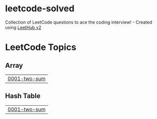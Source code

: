 # leetcode-solved
Collection of LeetCode questions to ace the coding interview! - Created using [LeetHub v2](https://github.com/arunbhardwaj/LeetHub-2.0)

<!---LeetCode Topics Start-->
# LeetCode Topics
## Array
|  |
| ------- |
| [0001-two-sum](https://github.com/Bashara-aina/leetcode-solved/tree/master/0001-two-sum) |
## Hash Table
|  |
| ------- |
| [0001-two-sum](https://github.com/Bashara-aina/leetcode-solved/tree/master/0001-two-sum) |
<!---LeetCode Topics End-->